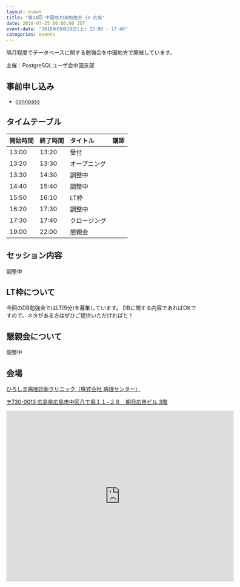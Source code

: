 ```yaml
---
layout: event
title: "第24回 中国地方DB勉強会 in 広島"
date: 2018-07-25 00:00:00 JST
event-date: "2018年09月29日(土) 13:00 - 17:40"
categories: events
---
```

隔月程度でデータベースに関する勉強会を中国地方で開催しています。

主催：PostgreSQLユーザ会中国支部

## 事前申し込み

* [connpass](https://dbstudychugoku.connpass.com/event/94746/)

## タイムテーブル

| 開始時間 | 終了時間 | タイトル | 講師 |
|:------------ |:--------------|:--------------|:-------------
|13:00 | 13:20　| 受付| |
|13:20 | 13:30　| オープニング| |
|13:30 | 14:30　| 調整中 |  |
|14:40 | 15:40　| 調整中 |  |
|15:50 | 16:10　| LT枠| |
|16:20 | 17:30　| 調整中 |  |
|17:30 | 17:40　| クロージング| |
|19:00 | 22:00　| 懇親会 | |

## セッション内容

調整中

## LT枠について
今回のDB勉強会ではLT(5分)を募集しています。
DBに関する内容であればOKですので、ネタがある方はぜひご提供いただければと！

## 懇親会について

調整中

## 会場

[ひろしま病理診断クリニック（株式会社 病理センター）](http://www.byouri.co.jp/)

[〒730-0013 広島県広島市中区八丁堀１１−２８　朝日広告ビル 3階](http://www.byouri.co.jp/access.html)
<iframe src="https://www.google.com/maps/embed?pb=!1m18!1m12!1m3!1d1646.1099231809974!2d132.46128637593074!3d34.39575759510462!2m3!1f0!2f0!3f0!3m2!1i1024!2i768!4f13.1!3m3!1m2!1s0x355aa20880a712f7%3A0xa8619b4a3108067f!2z44CSNzMwLTAwMTMg5bqD5bO255yM5bqD5bO25biC5Lit5Yy65YWr5LiB5aCA77yR77yR4oiS77yS77yY!5e0!3m2!1sja!2sjp!4v1532491620198" width="600" height="450" frameborder="0" style="border:0" allowfullscreen></iframe>
